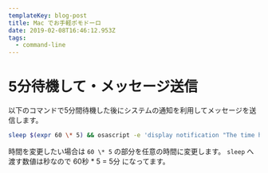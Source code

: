 ```yaml
---
templateKey: blog-post
title: Mac でお手軽ポモドーロ
date: 2019-02-08T16:46:12.953Z
tags:
  - command-line
---
```

# 5分待機して・メッセージ送信

以下のコマンドで5分間待機した後にシステムの通知を利用してメッセージを送信します。

```bash
sleep $(expr 60 \* 5) && osascript -e 'display notification "The time have passed." with title "lets get to workgc"'
```

時間を変更したい場合は `60 \* 5` の部分を任意の時間に変更します。
`sleep` へ渡す数値は秒なので 60秒 * 5 = 5分 になってます。

